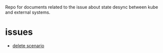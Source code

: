 Repo for documents related to the issue about state desync between kube and external systems.

# issues
 - [delete scenario]

[delete scenario]: delete/delete.md
